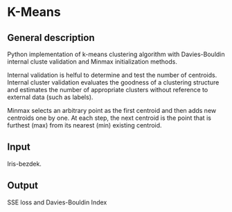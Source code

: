 K-Means
=======

## General description
 
Python implementation of k-means clustering algorithm with Davies-Bouldin internal cluste validation and Minmax initialization methods.

Internal validation is helful to determine and test the number of centroids.
Internal cluster validation evaluates the goodness of a clustering structure and estimates the number of appropriate clusters without reference to external data (such as labels).

Minmax selects an arbitrary point as the first centroid and then adds new centroids one by one. At each step, the next centroid is the point that is furthest (max) from its nearest (min) existing centroid.

## Input

Iris-bezdek.

## Output
SSE loss and Davies-Bouldin Index

